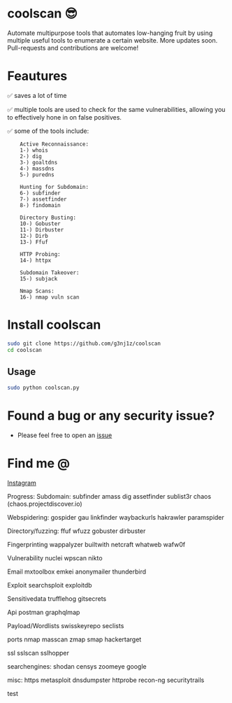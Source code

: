 # coolscan :sunglasses:
Automate multipurpose tools that automates low-hanging fruit by using multiple useful tools to enumerate a certain website. More updates soon. Pull-requests and contributions are welcome!

# Feautures
:white_check_mark: saves a lot of time

:white_check_mark: multiple tools are used to check for the same vulnerabilities, allowing you to effectively hone in on false positives.

:white_check_mark: some of the tools include:

        Active Reconnaissance:
        1-) whois
        2-) dig
        3-) goaltdns
        4-) massdns
        5-) puredns

        Hunting for Subdomain:
        6-) subfinder
        7-) assetfinder
        8-) findomain
     
        Directory Busting:
        10-) Gobuster
        11-) Dirbuster
        12-) Dirb
        13-) Ffuf

        HTTP Probing:
        14-) httpx

        Subdomain Takeover:
        15-) subjack

        Nmap Scans:
        16-) nmap vuln scan

# Install coolscan
```bash
sudo git clone https://github.com/g3nj1z/coolscan
cd coolscan
```

## Usage

```bash
sudo python coolscan.py 
```

# Found a bug or any security issue?
- Please feel free to open an [issue](https://github.com/g3nj1z/coolscan/issues)

# Find me @
<a href="https://www.instagram.com/irfanbadzlin/">Instagram</a>

Progress:
Subdomain:
subfinder
amass
dig
assetfinder
sublist3r
chaos (chaos.projectdiscover.io)

Webspidering:
gospider
gau
linkfinder
waybackurls
hakrawler
paramspider

Directory/fuzzing:
ffuf
wfuzz
gobuster
dirbuster

Fingerprinting
wappalyzer
builtwith
netcraft
whatweb
wafw0f

Vulnerability
nuclei
wpscan
nikto

Email
mxtoolbox
emkei
anonymailer
thunderbird

Exploit
searchsploit
exploitdb

Sensitivedata
trufflehog
gitsecrets

Api
postman
graphqlmap

Payload/Wordlists
swisskeyrepo 
seclists

ports
nmap
masscan
zmap
smap
hackertarget

ssl
sslscan
sslhopper

searchengines:
shodan
censys
zoomeye
google

misc:
https
metasploit
dnsdumpster
httprobe
recon-ng
securitytrails

test